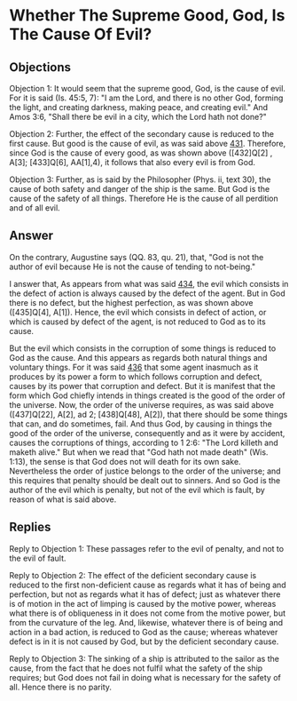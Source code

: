 # Whether The Supreme Good, God, Is The Cause Of Evil?

## Objections

Objection 1: It would seem that the supreme good, God, is the cause of evil. For it is said (Is. 45:5, 7): "I am the Lord, and there is no other God, forming the light, and creating darkness, making peace, and creating evil." And Amos 3:6, "Shall there be evil in a city, which the Lord hath not done?"

Objection 2: Further, the effect of the secondary cause is reduced to the first cause. But good is the cause of evil, as was said above [431](A[1]). Therefore, since God is the cause of every good, as was shown above ([432]Q[2] , A[3]; [433]Q[6], AA[1],4), it follows that also every evil is from God.

Objection 3: Further, as is said by the Philosopher (Phys. ii, text 30), the cause of both safety and danger of the ship is the same. But God is the cause of the safety of all things. Therefore He is the cause of all perdition and of all evil.

## Answer

On the contrary, Augustine says (QQ. 83, qu. 21), that, "God is not the author of evil because He is not the cause of tending to not-being."

I answer that, As appears from what was said [434](A[1]), the evil which consists in the defect of action is always caused by the defect of the agent. But in God there is no defect, but the highest perfection, as was shown above ([435]Q[4], A[1]). Hence, the evil which consists in defect of action, or which is caused by defect of the agent, is not reduced to God as to its cause.

But the evil which consists in the corruption of some things is reduced to God as the cause. And this appears as regards both natural things and voluntary things. For it was said [436](A[1]) that some agent inasmuch as it produces by its power a form to which follows corruption and defect, causes by its power that corruption and defect. But it is manifest that the form which God chiefly intends in things created is the good of the order of the universe. Now, the order of the universe requires, as was said above ([437]Q[22], A[2], ad 2; [438]Q[48], A[2]), that there should be some things that can, and do sometimes, fail. And thus God, by causing in things the good of the order of the universe, consequently and as it were by accident, causes the corruptions of things, according to 1 2:6: "The Lord killeth and maketh alive." But when we read that "God hath not made death" (Wis. 1:13), the sense is that God does not will death for its own sake. Nevertheless the order of justice belongs to the order of the universe; and this requires that penalty should be dealt out to sinners. And so God is the author of the evil which is penalty, but not of the evil which is fault, by reason of what is said above.

## Replies

Reply to Objection 1: These passages refer to the evil of penalty, and not to the evil of fault.

Reply to Objection 2: The effect of the deficient secondary cause is reduced to the first non-deficient cause as regards what it has of being and perfection, but not as regards what it has of defect; just as whatever there is of motion in the act of limping is caused by the motive power, whereas what there is of obliqueness in it does not come from the motive power, but from the curvature of the leg. And, likewise, whatever there is of being and action in a bad action, is reduced to God as the cause; whereas whatever defect is in it is not caused by God, but by the deficient secondary cause.

Reply to Objection 3: The sinking of a ship is attributed to the sailor as the cause, from the fact that he does not fulfil what the safety of the ship requires; but God does not fail in doing what is necessary for the safety of all. Hence there is no parity.
